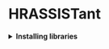 # HRASSISTant
<details><summary> <b>Installing libraries</b>  </summary>

First, install conda and create an environment. I suggest you specify the Python version, as newer versions aren't always bug-free. `conda create -n hr python=3.8`, then `conda activate hr`.

After that, it becomes OS oriented.

### Windows
The last step is `pip install -r requirements.txt`. 

Don't forget to install [CUDA Toolkit](https://docs.nvidia.com/cuda/cuda-installation-guide-microsoft-windows/index.html) and [cuDNN](https://developer.nvidia.com/cudnn).

### Mac
If you are on an ARM Mac, use `pip install -r requirements-mac.txt`. 

`Tensorflow` and `Transformers` will have to be installed separately, as they are trickier to install on M1 Macs. Follow [this link](https://towardsdatascience.com/hugging-face-transformers-on-apple-m1-26f0705874d7) for a complete tutorial.
</details>

